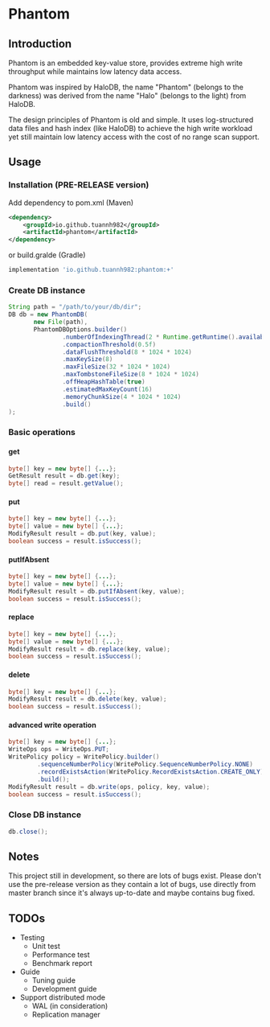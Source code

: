# Phantom

## Introduction
Phantom is an embedded key-value store, provides extreme high write throughput while maintains low latency data access.

Phantom was inspired by HaloDB, the name "Phantom" (belongs to the darkness) was derived from 
the name "Halo" (belongs to the light) from HaloDB.

The design principles of Phantom is old and simple. It uses log-structured data files and hash index (like HaloDB) to 
achieve the high write workload yet still maintain low latency access with the cost of no range scan support.

## Usage

### Installation (PRE-RELEASE version)

Add dependency to pom.xml (Maven)

```xml
<dependency>
    <groupId>io.github.tuannh982</groupId>
    <artifactId>phantom</artifactId>
</dependency>
```

or build.gralde (Gradle)

```groovy
implementation 'io.github.tuannh982:phantom:+'
```

### Create DB instance
```java
String path = "/path/to/your/db/dir";
DB db = new PhantomDB(
       new File(path),
       PhantomDBOptions.builder()
               .numberOfIndexingThread(2 * Runtime.getRuntime().availableProcessors())
               .compactionThreshold(0.5f)
               .dataFlushThreshold(8 * 1024 * 1024)
               .maxKeySize(8)
               .maxFileSize(32 * 1024 * 1024)
               .maxTombstoneFileSize(8 * 1024 * 1024)
               .offHeapHashTable(true)
               .estimatedMaxKeyCount(16)
               .memoryChunkSize(4 * 1024 * 1024)
               .build()
);
```

### Basic operations
#### get
```java
byte[] key = new byte[] {...};
GetResult result = db.get(key); 
byte[] read = result.getValue();
```
#### put
```java
byte[] key = new byte[] {...};
byte[] value = new byte[] {...};
ModifyResult result = db.put(key, value);
boolean success = result.isSuccess();
```
#### putIfAbsent
```java
byte[] key = new byte[] {...};
byte[] value = new byte[] {...};
ModifyResult result = db.putIfAbsent(key, value);
boolean success = result.isSuccess();
```
#### replace
```java
byte[] key = new byte[] {...};
byte[] value = new byte[] {...};
ModifyResult result = db.replace(key, value);
boolean success = result.isSuccess();
```
#### delete
```java
byte[] key = new byte[] {...};
ModifyResult result = db.delete(key, value);
boolean success = result.isSuccess();
```

#### advanced write operation
```java
byte[] key = new byte[] {...};
WriteOps ops = WriteOps.PUT;
WritePolicy policy = WritePolicy.builder()
        .sequenceNumberPolicy(WritePolicy.SequenceNumberPolicy.NONE)
        .recordExistsAction(WritePolicy.RecordExistsAction.CREATE_ONLY)
        .build();
ModifyResult result = db.write(ops, policy, key, value);
boolean success = result.isSuccess();
```

### Close DB instance
```java
db.close();
```

## Notes

This project still in development, so there are lots of bugs exist.
Please don't use the pre-release version as they contain a lot of bugs, 
use directly from master branch since it's always up-to-date and maybe contains bug fixed.

## TODOs
- Testing
  - Unit test
  - Performance test
  - Benchmark report
- Guide
  - Tuning guide
  - Development guide
- Support distributed mode
    - WAL (in consideration)
    - Replication manager